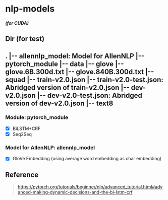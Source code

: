 # nlp-models
##### (for CUDA)
## Dir (for test)
.
|-- allennlp_model: Model for AllenNLP
|-- pytorch_module
|-- data
    |-- glove
        |-- glove.6B.300d.txt
        |-- glove.840B.300d.txt
    |-- squad
        |-- train-v2.0.json
        |-- train-v2.0-test.json: Abridged version of train-v2.0.json
        |-- dev-v2.0.json
        |-- dev-v2.0-test.json: Abridged version of dev-v2.0.json
    |-- text8
---
### Module: pytorch_module
- [x] BiLSTM+CRF
- [x] Seq2Seq
### Model for AllenNLP: allennlp_model
- [x] GloVe Embedding (using average word embedding as char embedding)
## Reference
> https://pytorch.org/tutorials/beginner/nlp/advanced_tutorial.html#advanced-making-dynamic-decisions-and-the-bi-lstm-crf